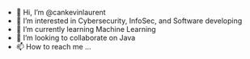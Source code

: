 - 👋 Hi, I’m @cankevinlaurent
- 👀 I’m interested in Cybersecurity, InfoSec, and Software developing
- 🌱 I’m currently learning Machine Learning
- 💞️ I’m looking to collaborate on Java
- 📫 How to reach me ...

<!---
cankevinlaurent/cankevinlaurent is a ✨ special ✨ repository because its `README.md` (this file) appears on your GitHub profile.
You can click the Preview link to take a look at your changes.
--->
